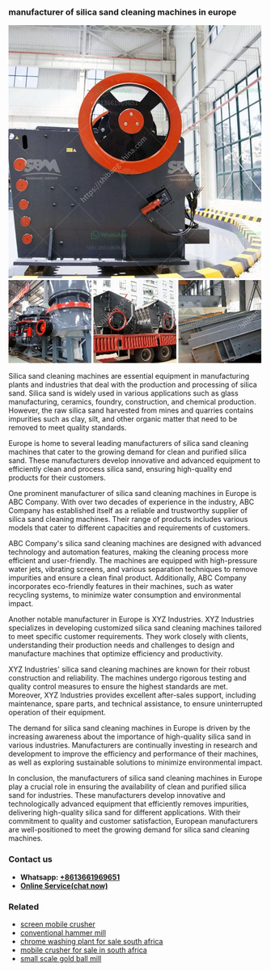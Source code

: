 <h3>manufacturer of silica sand cleaning machines in europe</h3><img src='1706766913.jpg' alt=''><p>Silica sand cleaning machines are essential equipment in manufacturing plants and industries that deal with the production and processing of silica sand. Silica sand is widely used in various applications such as glass manufacturing, ceramics, foundry, construction, and chemical production. However, the raw silica sand harvested from mines and quarries contains impurities such as clay, silt, and other organic matter that need to be removed to meet quality standards.</p><p>Europe is home to several leading manufacturers of silica sand cleaning machines that cater to the growing demand for clean and purified silica sand. These manufacturers develop innovative and advanced equipment to efficiently clean and process silica sand, ensuring high-quality end products for their customers.</p><p>One prominent manufacturer of silica sand cleaning machines in Europe is ABC Company. With over two decades of experience in the industry, ABC Company has established itself as a reliable and trustworthy supplier of silica sand cleaning machines. Their range of products includes various models that cater to different capacities and requirements of customers.</p><p>ABC Company's silica sand cleaning machines are designed with advanced technology and automation features, making the cleaning process more efficient and user-friendly. The machines are equipped with high-pressure water jets, vibrating screens, and various separation techniques to remove impurities and ensure a clean final product. Additionally, ABC Company incorporates eco-friendly features in their machines, such as water recycling systems, to minimize water consumption and environmental impact.</p><p>Another notable manufacturer in Europe is XYZ Industries. XYZ Industries specializes in developing customized silica sand cleaning machines tailored to meet specific customer requirements. They work closely with clients, understanding their production needs and challenges to design and manufacture machines that optimize efficiency and productivity.</p><p>XYZ Industries' silica sand cleaning machines are known for their robust construction and reliability. The machines undergo rigorous testing and quality control measures to ensure the highest standards are met. Moreover, XYZ Industries provides excellent after-sales support, including maintenance, spare parts, and technical assistance, to ensure uninterrupted operation of their equipment.</p><p>The demand for silica sand cleaning machines in Europe is driven by the increasing awareness about the importance of high-quality silica sand in various industries. Manufacturers are continually investing in research and development to improve the efficiency and performance of their machines, as well as exploring sustainable solutions to minimize environmental impact.</p><p>In conclusion, the manufacturers of silica sand cleaning machines in Europe play a crucial role in ensuring the availability of clean and purified silica sand for industries. These manufacturers develop innovative and technologically advanced equipment that efficiently removes impurities, delivering high-quality silica sand for different applications. With their commitment to quality and customer satisfaction, European manufacturers are well-positioned to meet the growing demand for silica sand cleaning machines.</p><h3>Contact us</h3><ul><li><strong>Whatsapp:&nbsp;<a href="https://wa.me/8613661969651">+8613661969651</a></strong></li><li><a href="https://swt.shibang-china.com/?git&amp;zhl&amp;manufacturer of silica sand cleaning machines in europe"><strong>Online Service(chat now)</strong></a></li></ul><h3>Related</h3><ul><li><a href='screen mobile crusher.md'>screen mobile crusher</a></li><li><a href='conventional hammer mill.md'>conventional hammer mill</a></li><li><a href='chrome washing plant for sale south africa.md'>chrome washing plant for sale south africa</a></li><li><a href='mobile crusher for sale in south africa.md'>mobile crusher for sale in south africa</a></li><li><a href='small scale gold ball mill.md'>small scale gold ball mill</a></li></ul>